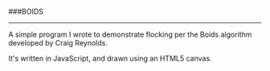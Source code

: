 ###BOIDS

---

A simple program I wrote to demonstrate flocking per the Boids algorithm developed by Craig Reynolds.

It's written in JavaScript, and drawn using an HTML5 canvas.